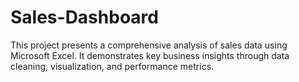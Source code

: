 # Sales-Dashboard
This project presents a comprehensive analysis of sales data using Microsoft Excel. It demonstrates key business insights through data cleaning, visualization, and performance metrics.
